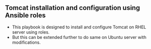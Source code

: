 ## Tomcat installation and configuration using Ansible roles

- This playbook is designed to install and configure Tomcat on RHEL server using roles.
- But this can be extended further to do same on Ubuntu server with modifications.
